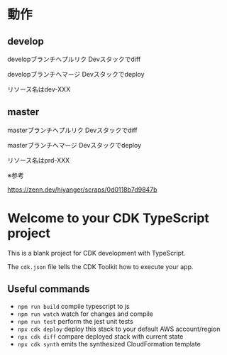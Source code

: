 # 動作
## develop
developブランチへプルリク Devスタックでdiff

developブランチへマージ Devスタックでdeploy

リソース名はdev-XXX

## master
masterブランチへプルリク Devスタックでdiff

masterブランチへマージ Devスタックでdeploy

リソース名はprd-XXX

※参考

https://zenn.dev/hiyanger/scraps/0d0118b7d9847b

# Welcome to your CDK TypeScript project

This is a blank project for CDK development with TypeScript.

The `cdk.json` file tells the CDK Toolkit how to execute your app.

## Useful commands

* `npm run build`   compile typescript to js
* `npm run watch`   watch for changes and compile
* `npm run test`    perform the jest unit tests
* `npx cdk deploy`  deploy this stack to your default AWS account/region
* `npx cdk diff`    compare deployed stack with current state
* `npx cdk synth`   emits the synthesized CloudFormation template
